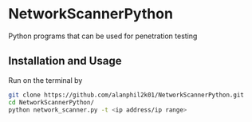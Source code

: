 # NetworkScannerPython
Python programs that can be used for penetration testing
## Installation and Usage
Run on the terminal by 
~~~bash
git clone https://github.com/alanphil2k01/NetworkScannerPython.git
cd NetworkScannerPython/
python network_scanner.py -t <ip address/ip range>
~~~
